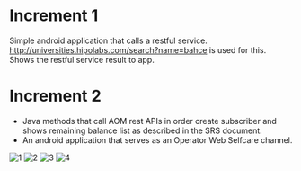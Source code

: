 
# Increment 1

Simple android application that calls a restful service. http://universities.hipolabs.com/search?name=bahce is used for this.
Shows the restful service result to app.

# Increment 2

* Java methods that call AOM rest APIs in order create subscriber and shows remaining balance list as described in the SRS document.
* An android application that serves as an Operator Web Selfcare channel.

  
![1](https://github.com/Ech0-Cell/Android-Dev/assets/118059132/7b766ddf-caae-45a4-a774-f47cf36ab323)
![2](https://github.com/Ech0-Cell/Android-Dev/assets/118059132/7d055263-37ef-44ab-9671-bbb20e963788)
![3](https://github.com/Ech0-Cell/Android-Dev/assets/118059132/95f7ce45-7051-46c7-9010-a7a8785c0f10)
![4](https://github.com/Ech0-Cell/Android-Dev/assets/118059132/e30a8cb6-ad9a-4ca4-bc39-b6d6fd964292)
